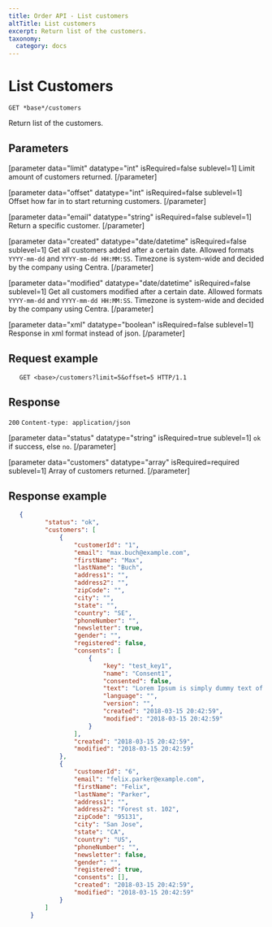 ```yaml
---
title: Order API - List customers
altTitle: List customers
excerpt: Return list of the customers.
taxonomy:
  category: docs
---
```


# List Customers

```text
GET *base*/customers
```

Return list of the customers.

## Parameters

[parameter data="limit" datatype="int" isRequired=false sublevel=1]
Limit amount of customers returned.
[/parameter]

[parameter data="offset" datatype="int" isRequired=false sublevel=1]
Offset how far in to start returning customers.
[/parameter]

[parameter data="email" datatype="string" isRequired=false sublevel=1]
Return a specific customer.
[/parameter]

[parameter data="created" datatype="date/datetime" isRequired=false sublevel=1]
Get all customers added after a certain date. Allowed formats ``YYYY-mm-dd`` and ``YYYY-mm-dd HH:MM:SS``. Timezone is system-wide and decided by the company using Centra.
[/parameter]

[parameter data="modified" datatype="date/datetime" isRequired=false sublevel=1]
Get all customers modified after a certain date. Allowed formats ``YYYY-mm-dd`` and ``YYYY-mm-dd HH:MM:SS``. Timezone is system-wide and decided by the company using Centra.
[/parameter]

[parameter data="xml" datatype="boolean" isRequired=false sublevel=1]
Response in xml format instead of json.
[/parameter]

## Request example

```http
   GET <base>/customers?limit=5&offset=5 HTTP/1.1
```

<!--
```eval_rst
.. _order-api-list-customers-response:
```
-->

## Response

`200` `Content-type: application/json`

[parameter data="status" datatype="string" isRequired=true sublevel=1]
``ok`` if success, else ``no``.
[/parameter]

[parameter data="customers" datatype="array" isRequired=required sublevel=1]
Array of customers returned. 
[/parameter]


## Response example

```json
   {
          "status": "ok",
          "customers": [
              {
                  "customerId": "1",
                  "email": "max.buch@example.com",
                  "firstName": "Max",
                  "lastName": "Buch",
                  "address1": "",
                  "address2": "",
                  "zipCode": "",
                  "city": "",
                  "state": "",
                  "country": "SE",
                  "phoneNumber": "",
                  "newsletter": true,
                  "gender": "",
                  "registered": false,
                  "consents": [
                      {
                          "key": "test_key1",
                          "name": "Consent1",
                          "consented": false,
                          "text": "Lorem Ipsum is simply dummy text of the printing and typesetting industry. Lorem Ipsum has been the industrys standard dummy text ever since the 1500s, when an unknown printer took a galley ",
                          "language": "",
                          "version": "",
                          "created": "2018-03-15 20:42:59",
                          "modified": "2018-03-15 20:42:59"
                      }
                  ],
                  "created": "2018-03-15 20:42:59",
                  "modified": "2018-03-15 20:42:59"
              },
              {
                  "customerId": "6",
                  "email": "felix.parker@example.com",
                  "firstName": "Felix",
                  "lastName": "Parker",
                  "address1": "",
                  "address2": "Forest st. 102",
                  "zipCode": "95131",
                  "city": "San Jose",
                  "state": "CA",
                  "country": "US",
                  "phoneNumber": "",
                  "newsletter": false,
                  "gender": "",
                  "registered": true,
                  "consents": [],
                  "created": "2018-03-15 20:42:59",
                  "modified": "2018-03-15 20:42:59"
              }
          ]
      }
```